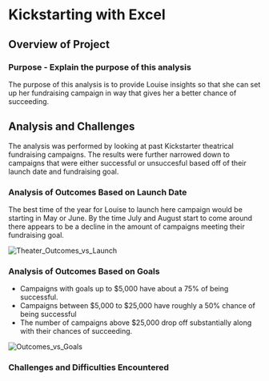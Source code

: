 # Kickstarting with Excel

## Overview of Project

### Purpose - Explain the purpose of this analysis

The purpose of this analysis is to provide Louise insights so that she can set up her fundraising campaign in way that gives her a better chance of succeeding. 

## Analysis and Challenges

The analysis was performed by looking at past Kickstarter theatrical fundraising campaigns. The results were further narrowed down to campaigns that were either successful or unsuccesful based off of their launch date and fundraising goal. 

### Analysis of Outcomes Based on Launch Date
The best time of the year for Louise to launch here campaign would be starting in May or June. By the time July and August start to come around there appears to be a decline in the amount of campaigns meeting their fundraising goal.

![Theater_Outcomes_vs_Launch](https://user-images.githubusercontent.com/36451701/115090093-ec0c6e80-9ee1-11eb-928b-78d1f4bade10.png)

### Analysis of Outcomes Based on Goals

- Campaigns with goals up to $5,000 have about a 75% of being successful.
- Campaigns between $5,000 to $25,000 have roughly a 50% chance of being successful 
- The number of campaigns above $25,000 drop off substantially along with their chances of succeeding. 

![Outcomes_vs_Goals](https://user-images.githubusercontent.com/36451701/115090873-05aeb580-9ee4-11eb-9c05-445989922091.png)


### Challenges and Difficulties Encountered
